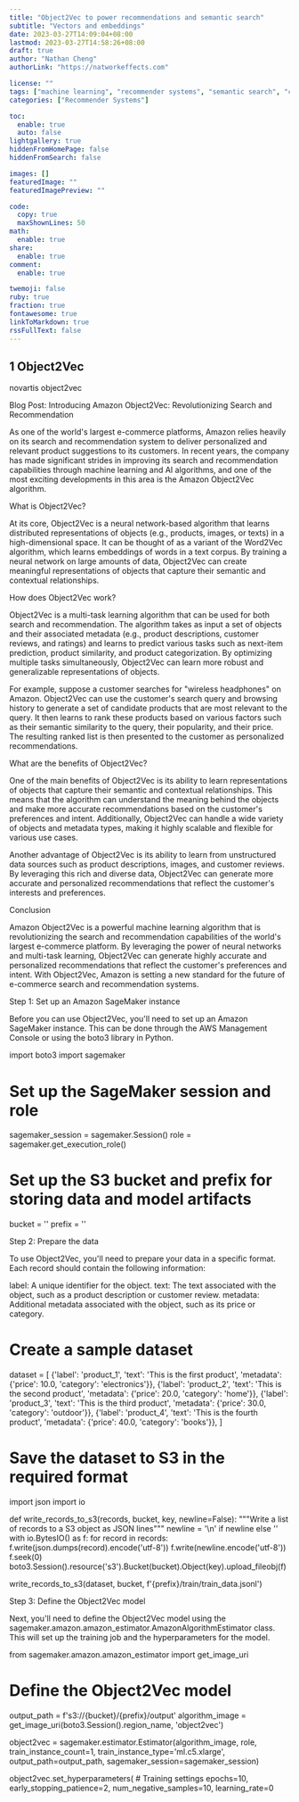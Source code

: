 ```yaml
---
title: "Object2Vec to power recommendations and semantic search"
subtitle: "Vectors and embeddings"
date: 2023-03-27T14:09:04+08:00
lastmod: 2023-03-27T14:58:26+08:00
draft: true
author: "Nathan Cheng"
authorLink: "https://natworkeffects.com"

license: ""
tags: ["machine learning", "recommender systems", "semantic search", "candidate generation", "retrieval"]
categories: ["Recommender Systems"]

toc:
  enable: true
  auto: false
lightgallery: true
hiddenFromHomePage: false
hiddenFromSearch: false

images: []
featuredImage: ""
featuredImagePreview: ""

code:
  copy: true
  maxShownLines: 50
math:
  enable: true
share:
  enable: true
comment:
  enable: true

twemoji: false
ruby: true
fraction: true
fontawesome: true
linkToMarkdown: true
rssFullText: false
---
```


## 1 Object2Vec
novartis object2vec

Blog Post: Introducing Amazon Object2Vec: Revolutionizing Search and Recommendation

As one of the world's largest e-commerce platforms, Amazon relies heavily on its search and recommendation system to deliver personalized and relevant product suggestions to its customers. In recent years, the company has made significant strides in improving its search and recommendation capabilities through machine learning and AI algorithms, and one of the most exciting developments in this area is the Amazon Object2Vec algorithm.

What is Object2Vec?

At its core, Object2Vec is a neural network-based algorithm that learns distributed representations of objects (e.g., products, images, or texts) in a high-dimensional space. It can be thought of as a variant of the Word2Vec algorithm, which learns embeddings of words in a text corpus. By training a neural network on large amounts of data, Object2Vec can create meaningful representations of objects that capture their semantic and contextual relationships.

How does Object2Vec work?

Object2Vec is a multi-task learning algorithm that can be used for both search and recommendation. The algorithm takes as input a set of objects and their associated metadata (e.g., product descriptions, customer reviews, and ratings) and learns to predict various tasks such as next-item prediction, product similarity, and product categorization. By optimizing multiple tasks simultaneously, Object2Vec can learn more robust and generalizable representations of objects.

For example, suppose a customer searches for "wireless headphones" on Amazon. Object2Vec can use the customer's search query and browsing history to generate a set of candidate products that are most relevant to the query. It then learns to rank these products based on various factors such as their semantic similarity to the query, their popularity, and their price. The resulting ranked list is then presented to the customer as personalized recommendations.

What are the benefits of Object2Vec?

One of the main benefits of Object2Vec is its ability to learn representations of objects that capture their semantic and contextual relationships. This means that the algorithm can understand the meaning behind the objects and make more accurate recommendations based on the customer's preferences and intent. Additionally, Object2Vec can handle a wide variety of objects and metadata types, making it highly scalable and flexible for various use cases.

Another advantage of Object2Vec is its ability to learn from unstructured data sources such as product descriptions, images, and customer reviews. By leveraging this rich and diverse data, Object2Vec can generate more accurate and personalized recommendations that reflect the customer's interests and preferences.

Conclusion

Amazon Object2Vec is a powerful machine learning algorithm that is revolutionizing the search and recommendation capabilities of the world's largest e-commerce platform. By leveraging the power of neural networks and multi-task learning, Object2Vec can generate highly accurate and personalized recommendations that reflect the customer's preferences and intent. With Object2Vec, Amazon is setting a new standard for the future of e-commerce search and recommendation systems.


Step 1: Set up an Amazon SageMaker instance

Before you can use Object2Vec, you'll need to set up an Amazon SageMaker instance. This can be done through the AWS Management Console or using the boto3 library in Python.

import boto3
import sagemaker

# Set up the SageMaker session and role
sagemaker_session = sagemaker.Session()
role = sagemaker.get_execution_role()

# Set up the S3 bucket and prefix for storing data and model artifacts
bucket = '<your-S3-bucket-name>'
prefix = '<your-S3-prefix>'

Step 2: Prepare the data

To use Object2Vec, you'll need to prepare your data in a specific format. Each record should contain the following information:

label: A unique identifier for the object.
text: The text associated with the object, such as a product description or customer review.
metadata: Additional metadata associated with the object, such as its price or category.

# Create a sample dataset
dataset = [
    {'label': 'product_1', 'text': 'This is the first product', 'metadata': {'price': 10.0, 'category': 'electronics'}},
    {'label': 'product_2', 'text': 'This is the second product', 'metadata': {'price': 20.0, 'category': 'home'}},
    {'label': 'product_3', 'text': 'This is the third product', 'metadata': {'price': 30.0, 'category': 'outdoor'}},
    {'label': 'product_4', 'text': 'This is the fourth product', 'metadata': {'price': 40.0, 'category': 'books'}},
]

# Save the dataset to S3 in the required format
import json
import io

def write_records_to_s3(records, bucket, key, newline=False):
    """Write a list of records to a S3 object as JSON lines"""
    newline = '\n' if newline else ''
    with io.BytesIO() as f:
        for record in records:
            f.write(json.dumps(record).encode('utf-8'))
            f.write(newline.encode('utf-8'))
        f.seek(0)
        boto3.Session().resource('s3').Bucket(bucket).Object(key).upload_fileobj(f)

write_records_to_s3(dataset, bucket, f'{prefix}/train/train_data.jsonl')


Step 3: Define the Object2Vec model

Next, you'll need to define the Object2Vec model using the sagemaker.amazon.amazon_estimator.AmazonAlgorithmEstimator class. This will set up the training job and the hyperparameters for the model.


from sagemaker.amazon.amazon_estimator import get_image_uri

# Define the Object2Vec model
output_path = f's3://{bucket}/{prefix}/output'
algorithm_image = get_image_uri(boto3.Session().region_name, 'object2vec')

object2vec = sagemaker.estimator.Estimator(algorithm_image,
                                            role,
                                            train_instance_count=1,
                                            train_instance_type='ml.c5.xlarge',
                                            output_path=output_path,
                                            sagemaker_session=sagemaker_session)

object2vec.set_hyperparameters(
    # Training settings
    epochs=10,
    early_stopping_patience=2,
    num_negative_samples=10,
    learning_rate=0

